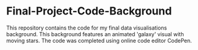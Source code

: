 # Final-Project-Code-Background
This repository contains the code for my final data visualisations background. This background features an animated 'galaxy' visual with moving stars.
The code was completed using online code editor CodePen.
